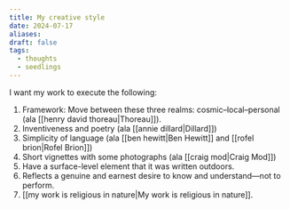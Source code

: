 ```yaml
---
title: My creative style
date: 2024-07-17
aliases: 
draft: false
tags:
  - thoughts
  - seedlings
---
```

I want my work to execute the following:
1. Framework: Move between these three realms: cosmic–local–personal (ala [[henry david thoreau|Thoreau]]).
2. Inventiveness and poetry (ala [[annie dillard|Dillard]])
3. Simplicity of language (ala [[ben hewitt|Ben Hewitt]] and [[rofel brion|Rofel Brion]])
4. Short vignettes with some photographs (ala [[craig mod|Craig Mod]])
5. Have a surface-level element that it was written outdoors.
6. Reflects a genuine and earnest desire to know and understand—not to perform.
7. [[my work is religious in nature|My work is religious in nature]].
